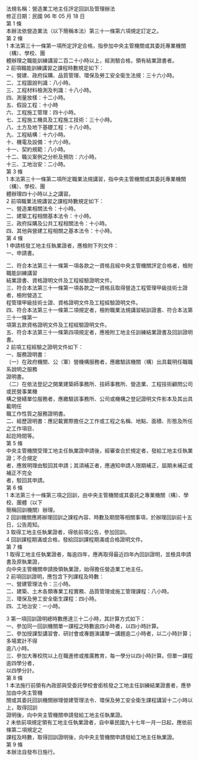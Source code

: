 法規名稱：營造業工地主任評定回訓及管理辦法  
修正日期：民國 96 年 05 月 18 日  
第 1 條  
本辦法依營造業法（以下簡稱本法）第三十一條第六項規定訂定之。  
第 2 條  
1 本法第三十一條第一項所定評定合格，指參加中央主管機關或其委託專業機關（構）、學校、團  
體辦理之職能訓練講習二百二十小時以上，經測驗合格，領有結業證書者。  
2 前項職能訓練講習之課程時數規定如下：  
一、營建、政府採購、品質管理、環保及勞工安全衛生法規：三十六小時。  
二、工程圖說判識：八小時。  
三、工程材料檢測及判識：十八小時。  
四、測量放樣：十二小時。  
五、假設工程：十小時  
六、工程施工管理：四十小時。  
七、工程施工機具及工程施工技術：三十小時。  
八、土方及地下基礎工程：十八小時。  
九、工程結構：十六小時。  
十、機電及設備：十六小時。  
十一、契約規範：八小時。  
十二、職災案例之分析及預防：六小時。  
十三、工地治安：二小時。  
第 3 條  
1 本法第三十一條第二項所定職業法規講習，指中央主管機關或其委託專業機關（構）、學校、團  
體辦理四十小時以上之講習。  
2 前項職業法規講習之課程時數規定如下：  
一、營造業相關法令：十小時。  
二、建築工程相關基本法令：十小時。  
三、政府採購及公共工程相關法令：十小時。  
四、其他與營建工程相關之基本法令：十小時。  
第 4 條  
1 申請核發工地主任執業證者，應檢附下列文件：  
一、申請書。  


二、符合本法第三十一條第一項各款之一資格且經中央主管機關評定合格者，檢附職能訓練講習  
結業證書、資格證明文件及工程經驗證明文件。  
三、符合本法第三十一條第一項各款之一資格且取得營造工程管理甲級技術士證者，檢附營造工  
程管理甲級技術士證、資格證明文件及工程經驗證明文件。  
四、符合本法第三十一條第二項規定者，檢附職業法規講習結訓證書、符合本法第三十一條第一  
項第五款資格證明文件及工程經驗證明文件。  
五、符合本法第三十一條第四項規定者，應檢附工地主任訓練結業證書及回訓證明書。  
2 前項工程經驗之證明文件如下：  
一、服務證明書：  
（一）在政府機關、公（軍）營機構服務者，應繳驗該機關（構）出具載明任職職系說明之服務  
證明書。  
（二）在依法登記之開業建築師事務所、技師事務所、營造業、工程技術顧問公司或民營事業機  
構之營繕單位服務者，應繳驗該事務所、公司或機構之登記證明文件影本及其出具載明任  
職工作性質之服務證明書。  
二、經歷證明書：應記載實際擔任之工作或工程之名稱、地點、面積、形態及所任之工作項目、  
起訖時間等。  
第 5 條  
中央主管機關受理工地主任執業證申請後，經審查合於規定者，發給工地主任執業證；不合規定  
者，應敘明理由駁回其申請；其須補正者，應通知申請人限期補正，屆期未補正或補正不完全  
者，駁回其申請。  
第 6 條  
1 本法第三十一條第三項之回訓，由中央主管機關或其委託之專業機關（構）、學校、團體（以下  
簡稱回訓機關）辦理。  
2 回訓機關應將辦理回訓之課程內容、時數及期間等相關事項，於辦理回訓前十五日，公告周知。  
3 取得工地主任執業證者，得依前項公告，參加回訓。  
4 回訓課程期滿或合格，發給回訓課程期滿或合格證明文件。  
第 7 條  
1 取得工地主任執業證者，每逾四年，應再取得最近四年內回訓證明，並檢具申請書及原執業證，  
向中央主管機關申請換領執業證，始得擔任營造業工地主任。  
2 前項回訓證明，應包含下列課程及時數：  
一、營建管理法令：三小時。  
二、建築、土木各類專業工程實務、品質管理或施工管理課程：八小時。  
三、環保及勞工安全衛生課程：四小時。  
四、工地治安：一小時。  


3 第一項回訓證明總時數應達三十二小時，其計算方式如下：  
一、參加同一回訓機關單一課程之時數逾四小時者，以四小時計算。  
二、參加授課型講習會、研討會或專題演講單一講題逾二小時者，以二小時計算；多場累計不得  
逾八小時。  
三、參加大專校院以上在職進修或推廣教育，每一學分以四小時計算。但單一課程逾四學分者，  
以四學分計。  
第 8 條  
1 本法施行前領有內政部與受委託學校會銜核發之工地主任訓練結業證書者，應參加由中央主管機  
關或其委託回訓機關辦理營建管理法令、環保及勞工安全衛生課程講習十二小時以上，取得回訓  
證明後，向中央主管機關申請發給工地主任執業證。  
2 未依前項規定領有工地主任執業證者，自中華民國九十七年一月一日起，應依前條第二項規定之  
課程及時數，取得回訓證明後，向中央主管機關申請發給工地主任執業證。  
第 9 條  
本辦法自發布日施行。  


